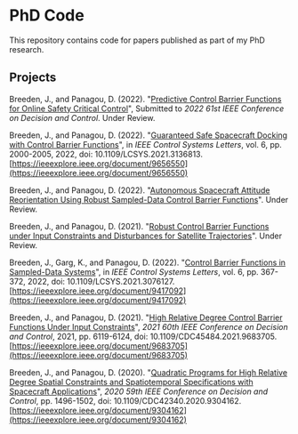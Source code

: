 # PhD Code

This repository contains code for papers published as part of my PhD research.

## Projects

Breeden, J., and Panagou, D. (2022). "[Predictive Control Barrier Functions for Online Safety Critical Control](2022/CDC%20Predictive%20CBFs)", Submitted to <em>2022 61st IEEE Conference on Decision and Control</em>. Under Review.

Breeden, J., and Panagou, D. (2022). "[Guaranteed Safe Spacecraft Docking with Control Barrier Functions](2022/L-CSS%20Guaranteed%20Spacecraft%20Docking)", in *IEEE Control Systems Letters*, vol. 6, pp. 2000-2005, 2022, doi: 10.1109/LCSYS.2021.3136813. [https://ieeexplore.ieee.org/document/9656550](https://ieeexplore.ieee.org/document/9656550)

Breeden, J., and Panagou, D. (2022). "[Autonomous Spacecraft Attitude Reorientation Using Robust Sampled-Data Control Barrier Functions](2022/AIAA%20Autonomous%20Attitude%20Reorientation)". Under Review.

Breeden, J., and Panagou, D. (2021). "[Robust Control Barrier Functions under Input Constraints and Disturbances for Satellite Trajectories](2021/Automatica%20Robust%20CBFs%20for%20Satellite%20Trajectories)". Under Review. 

Breeden, J., Garg, K., and Panagou, D. (2022). "[Control Barrier Functions in Sampled-Data Systems](2021/L-CSS%20CBFs%20for%20Sampled%20Data%20Systems)", in *IEEE Control Systems Letters*, vol. 6, pp. 367-372, 2022, doi: 10.1109/LCSYS.2021.3076127. [https://ieeexplore.ieee.org/document/9417092](https://ieeexplore.ieee.org/document/9417092)

Breeden, J., and Panagou, D. (2021). "[High Relative Degree Control Barrier Functions Under Input Constraints](2021/CDC%20High%20Relative%20Degree%20CBFs%20Input%20Constraints)", *2021 60th IEEE Conference on Decision and Control*, 2021, pp. 6119-6124, doi: 10.1109/CDC45484.2021.9683705. [https://ieeexplore.ieee.org/document/9683705](https://ieeexplore.ieee.org/document/9683705)

Breeden, J., and Panagou, D. (2020). "[Quadratic Programs for High Relative Degree Spatial Constraints and Spatiotemporal Specifications with Spacecraft Applications](2020/CDC%20QPs%20for%20High%20Relative%20Degree%20with%20Spacecraft%20Applications)", *2020 59th IEEE Conference on Decision and Control*, pp. 1496-1502, doi: 10.1109/CDC42340.2020.9304162. [https://ieeexplore.ieee.org/document/9304162](https://ieeexplore.ieee.org/document/9304162)	